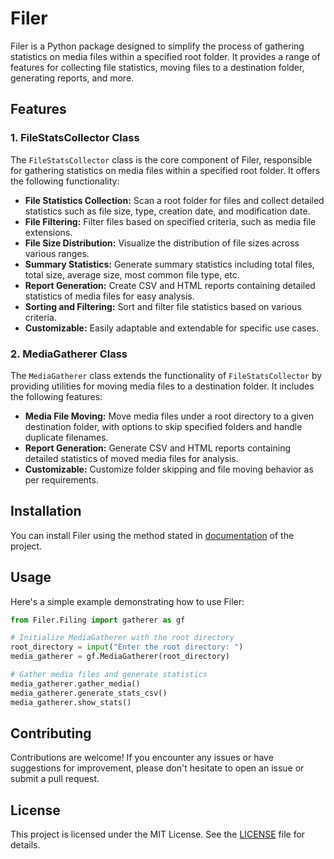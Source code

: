 # Filer

Filer is a Python package designed to simplify the process of gathering statistics on media files within a specified root folder. It provides a range of features for collecting file statistics, moving files to a destination folder, generating reports, and more.

## Features

### 1. FileStatsCollector Class

The `FileStatsCollector` class is the core component of Filer, responsible for gathering statistics on media files within a specified root folder. It offers the following functionality:

- **File Statistics Collection:** Scan a root folder for files and collect detailed statistics such as file size, type, creation date, and modification date.
- **File Filtering:** Filter files based on specified criteria, such as media file extensions.
- **File Size Distribution:** Visualize the distribution of file sizes across various ranges.
- **Summary Statistics:** Generate summary statistics including total files, total size, average size, most common file type, etc.
- **Report Generation:** Create CSV and HTML reports containing detailed statistics of media files for easy analysis.
- **Sorting and Filtering:** Sort and filter file statistics based on various criteria.
- **Customizable:** Easily adaptable and extendable for specific use cases.

### 2. MediaGatherer Class

The `MediaGatherer` class extends the functionality of `FileStatsCollector` by providing utilities for moving media files to a destination folder. It includes the following features:

- **Media File Moving:** Move media files under a root directory to a given destination folder, with options to skip specified folders and handle duplicate filenames.
- **Report Generation:** Generate CSV and HTML reports containing detailed statistics of moved media files for analysis.
- **Customizable:** Customize folder skipping and file moving behavior as per requirements.

## Installation

You can install Filer using the method stated in [documentation](Filer\documentation.md) of the project.

## Usage

Here's a simple example demonstrating how to use Filer:

```python
from Filer.Filing import gatherer as gf

# Initialize MediaGatherer with the root directory
root_directory = input("Enter the root directory: ")
media_gatherer = gf.MediaGatherer(root_directory)

# Gather media files and generate statistics
media_gatherer.gather_media()
media_gatherer.generate_stats_csv()
media_gatherer.show_stats()
```

## Contributing

Contributions are welcome! If you encounter any issues or have suggestions for improvement, please don't hesitate to open an issue or submit a pull request.

## License

This project is licensed under the MIT License. See the [LICENSE](LICENSE) file for details.